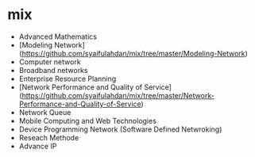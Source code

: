 # mix

-  Advanced Mathematics
-  [Modeling Network] (https://github.com/syaifulahdan/mix/tree/master/Modeling-Network)
-  Computer network
-  Broadband networks
-  Enterprise Resource Planning
-  [Network Performance and Quality of Service] (https://github.com/syaifulahdan/mix/tree/master/Network-Performance-and-Quality-of-Service)
-  Network Queue
-  Mobile Computing and Web Technologies
-  Device Programming Network (Software Defined Netwroking)
-  Reseach Methode
-  Advance IP
